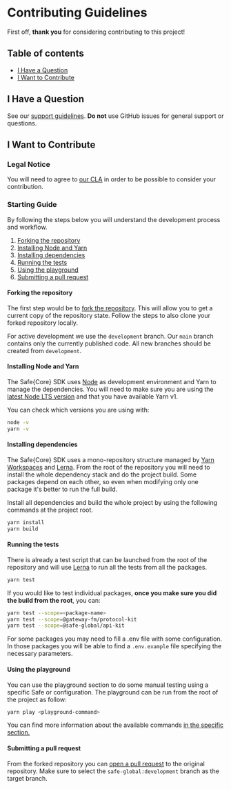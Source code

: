 # Contributing Guidelines

First off, **thank you** for considering contributing to this project!

## Table of contents

- [I Have a Question](#i-have-a-question)
- [I Want to Contribute](#i-want-to-contribute)

## <a name="i-have-a-question">I Have a Question</a>

See our [support guidelines](https://github.com/safe-global/safe-core-sdk/tree/main/SUPPORT.md). **Do not** use GitHub issues for general support or questions.

## <a name="i-want-to-contribute">I Want to Contribute</a>
### Legal Notice
You will need to agree to [our CLA](https://safe.global/cla) in order to be possible to consider your contribution.

### Starting Guide

By following the steps below you will understand the development process and workflow.
1. [Forking the repository](#forking-the-repository)
2. [Installing Node and Yarn](#installing-node-and-yarn)
3. [Installing dependencies](#installing-dependencies)
4. [Running the tests](#running-the-tests)
5. [Using the playground](#using-the-playground)
6. [Submitting a pull request](#submitting-a-pull-request)

#### Forking the repository

The first step would be to [fork the repository](https://docs.github.com/en/pull-requests/collaborating-with-pull-requests/working-with-forks/fork-a-repo#forking-a-repository). This will allow you to get a current copy of the repository state. Follow the steps to also clone your forked repository locally.

For active development we use the `development` branch. Our `main` branch contains only the currently published code. All new branches should be created from `development`.

#### Installing Node and Yarn

The Safe{Core} SDK uses [Node](https://nodejs.org) as development environment and Yarn to manage the dependencies. You will need to make sure you are using the [latest Node LTS version](https://nodejs.org/en/about/previous-releases) and that you have available Yarn v1.

You can check which versions you are using with:

```bash
node -v
yarn -v
```

#### Installing dependencies    

The Safe{Core} SDK uses a mono-repository structure managed by [Yarn Workspaces](https://classic.yarnpkg.com/lang/en/docs/workspaces/) and [Lerna](https://lerna.js.org). From the root of the repository you will need to install the whole dependency stack and do the project build. Some packages depend on each other, so even when modifying only one package it's better to run the full build.

Install all dependencies and build the whole project by using the following commands at the project root.

```bash
yarn install
yarn build
```

#### Running the tests

There is already a test script that can be launched from the root of the repository and will use [Lerna](https://lerna.js.org) to run all the tests from all the packages.

```bash
yarn test
```

If you would like to test individual packages, **once you make sure you did the build from the root**, you can:

```bash
yarn test --scope=<package-name>
yarn test --scope=@gateway-fm/protocol-kit
yarn test --scope=@safe-global/api-kit
```

For some packages you may need to fill a .env file with some configuration. In those packages you will be able to find a `.env.example` file specifying the necessary parameters.

#### Using the playground

You can use the playground section to do some manual testing using a specific Safe or configuration. The playground can be run from the root of the project as follow:

```bash
yarn play <playground-command>
```

You can find more information about the available commands [in the specific section.](https://github.com/safe-global/safe-core-sdk/tree/main/playground)

#### Submitting a pull request

From the forked repository you can [open a pull request](https://docs.github.com/en/pull-requests/collaborating-with-pull-requests/proposing-changes-to-your-work-with-pull-requests/creating-a-pull-request) to the original repository. Make sure to select the `safe-global:development` branch as the target branch.
